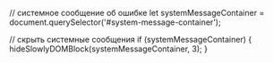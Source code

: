 // системное сообщение об ошибке
let systemMessageContainer = document.querySelector('#system-message-container');

// скрыть системные сообщения
if (systemMessageContainer) {
    hideSlowlyDOMBlock(systemMessageContainer, 3);
}
